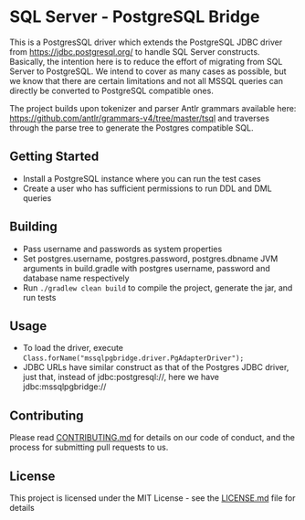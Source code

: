 # SQL Server - PostgreSQL Bridge

This is a PostgresSQL driver which extends the PostgreSQL JDBC driver from https://jdbc.postgresql.org/ to handle SQL Server constructs. Basically, the intention here is to reduce the effort of migrating from SQL Server to PostgreSQL. We intend to cover as many cases as possible, but we know that there are certain limitations and not all MSSQL queries can directly be converted to PostgreSQL compatible ones.

The project builds upon tokenizer and parser Antlr grammars available here: https://github.com/antlr/grammars-v4/tree/master/tsql and traverses through the parse tree to generate the Postgres compatible SQL.

## Getting Started

* Install a PostgreSQL instance where you can run the test cases
* Create a user who has sufficient permissions to run DDL and DML queries

## Building

* Pass username and passwords as system properties
* Set postgres.username, postgres.password, postgres.dbname JVM arguments in build.gradle with postgres username, password and database name respectively
* Run `./gradlew clean build` to compile the project, generate the jar, and run tests

## Usage

* To load the driver, execute `Class.forName("mssqlpgbridge.driver.PgAdapterDriver");`
* JDBC URLs have similar construct as that of the Postgres JDBC driver, just that, instead of jdbc:postgresql://, here we have jdbc:mssqlpgbridge://
 
## Contributing

Please read [CONTRIBUTING.md](https://gist.github.com/PurpleBooth/b24679402957c63ec426) for details on our code of conduct, and the process for submitting pull requests to us.

## License

This project is licensed under the MIT License - see the [LICENSE.md](LICENSE.md) file for details
